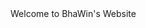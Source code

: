 <!DOCTYPE html>
<html>
<head>Welcome to BhaWin's Website</head>
<title>BhaWin's Home</title>
</html>
